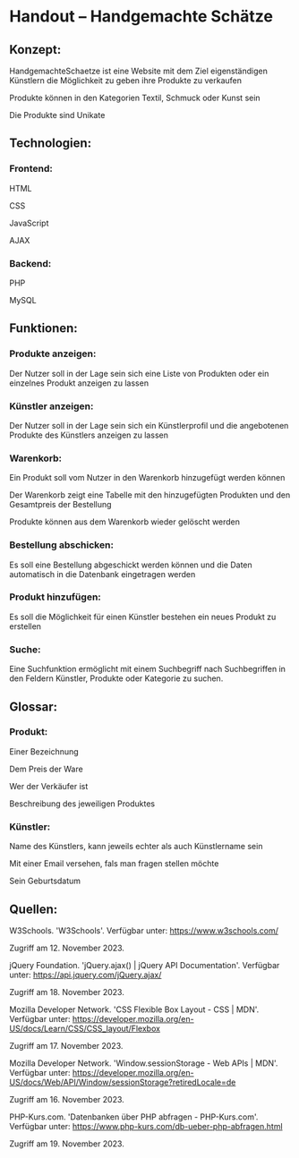 # Handout – Handgemachte Schätze  

## Konzept: 

HandgemachteSchaetze ist eine Website mit dem Ziel eigenständigen Künstlern die Möglichkeit zu geben ihre Produkte zu verkaufen 

Produkte können in den Kategorien Textil, Schmuck oder Kunst sein 

Die Produkte sind Unikate 

 

## Technologien: 

### Frontend: 

HTML 

CSS 

JavaScript 

AJAX 

### Backend: 

PHP 

MySQL 

 

## Funktionen: 

### Produkte anzeigen: 

Der Nutzer soll in der Lage sein sich eine Liste von Produkten oder ein einzelnes Produkt anzeigen zu lassen 

### Künstler anzeigen: 

Der Nutzer soll in der Lage sein sich ein Künstlerprofil und die angebotenen Produkte des Künstlers anzeigen zu lassen 

### Warenkorb: 

Ein Produkt soll vom Nutzer in den Warenkorb hinzugefügt werden können  

Der Warenkorb zeigt eine Tabelle mit den hinzugefügten Produkten und den Gesamtpreis der Bestellung  

Produkte können aus dem Warenkorb wieder gelöscht werden  

### Bestellung abschicken: 

Es soll eine Bestellung abgeschickt werden können und die Daten automatisch in die Datenbank eingetragen werden  

### Produkt hinzufügen: 

Es soll die Möglichkeit für einen Künstler bestehen ein neues Produkt zu erstellen 

### Suche: 

Eine Suchfunktion ermöglicht mit einem Suchbegriff nach Suchbegriffen in den Feldern Künstler, Produkte oder Kategorie zu suchen. 

 

## Glossar: 

### Produkt: 

Einer Bezeichnung 

Dem Preis der Ware 

Wer der Verkäufer ist 

Beschreibung des jeweiligen Produktes 

### Künstler: 

Name des Künstlers, kann jeweils echter als auch Künstlername sein 

Mit einer Email versehen, fals man fragen stellen möchte 

Sein Geburtsdatum 

 

## Quellen: 

W3Schools.  'W3Schools'. Verfügbar unter: https://www.w3schools.com/ 

Zugriff am 12. November 2023. 

jQuery Foundation.  'jQuery.ajax() | jQuery API Documentation'. Verfügbar unter: https://api.jquery.com/jQuery.ajax/ 

Zugriff am 18. November 2023. 

Mozilla Developer Network.  'CSS Flexible Box Layout - CSS | MDN'. Verfügbar unter: https://developer.mozilla.org/en-US/docs/Learn/CSS/CSS_layout/Flexbox 

Zugriff am 17. November 2023. 

Mozilla Developer Network.  'Window.sessionStorage - Web APIs | MDN'. Verfügbar unter: https://developer.mozilla.org/en-US/docs/Web/API/Window/sessionStorage?retiredLocale=de 

Zugriff am 16. November 2023. 

PHP-Kurs.com. 'Datenbanken über PHP abfragen - PHP-Kurs.com'. Verfügbar unter: https://www.php-kurs.com/db-ueber-php-abfragen.html 

Zugriff am 19. November 2023. 

 

